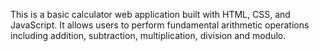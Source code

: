 This is a basic calculator web application built with HTML, CSS, and JavaScript. It allows users to perform fundamental arithmetic operations including addition, subtraction, multiplication, division and modulo.
